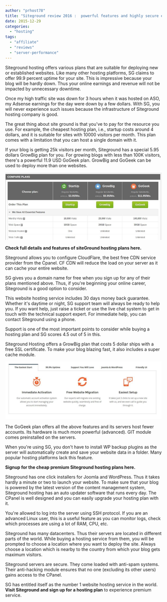 ```yaml
---
author: "prhost78"
title: "Siteground review 2016 :  powerful features and highly secure environment"
date: 2015-12-29
categories: 
  - "hosting"
tags: 
  - "affiliate"
  - "reviews"
  - "server-performance"
---
```


Siteground hosting offers various plans that are suitable for deploying new or established websites. Like many other hosting platforms, SG claims to offer 99.9 percent uptime for your site. This is impressive because your blog will be hardly down. Thus your online earnings and revenue will not be impacted by unnecessary downtime.

Once my high traffic site was down for 3 hours when it was hosted on ASO, my Adsense earnings for the day were down by a few dollars. With SG, you will never experience such issues because the infrastructure of Siteground hosting company is good.

The great thing about site ground is that you've to pay for the resource you use. For example, the cheapest hosting plan, i.e., startup costs around 4 dollars, and it is suitable for sites with 10000 visitors per month. This plan comes with a limitation that you can host a single domain with it.

If your blog is getting 25k visitors per month, Siteground has a special 5.95 dollars GrowBig plan for you. For growing blogs with less than 100K visitors, there's a powerful 11.9 USD GoGeek plan. GrowBig and GoGeek can be used to deploy more than one websites.

![siteground hosting plans](images/siteground-plans.jpg)

**Check full details and features of siteGround hosting plans here.**

Siteground allows you to configure CloudFlare, the best free CDN service provider from the Cpanel. CF CDN will reduce the load on your server as it can cache your entire website.

SG gives you a domain name for free when you sign up for any of their plans mentioned above. Thus, if you're beginning your online career, Siteground is a good option to consider.

This website hosting service includes 30 days money back guarantee. Whether it's daytime or night, SG support team will always be ready to help you. If you want help, just raise a ticket or use the live chat system to get in touch with the technical support expert. For immediate help, you can contact Siteground using a phone.

Support is one of the most important points to consider while buying a hosting plan and SG scores 4.5 out of 5 in this.

Siteground Hosting offers a GrowBig plan that costs 5 dollar ships with a free SSL certificate. To make your blog blazing fast, it also includes a super cache module.

![siteground features](images/siteground-features-1024x372.jpg)

The GoGeek plan offers all the above features and its servers host fewer accounts. Its hardware is much more powerful (advanced). GIT module comes preinstalled on the servers.

When you're using SG, you don't have to install WP backup plugins as the server will automatically create and save your website data in a folder. Many popular hosting platforms lack this feature.

**Signup for the cheap premium Siteground hosting plans here.**

Siteground has one click installers for Joomla and WordPress. Thus it takes hardly a minute or two to launch your website. To make sure that your blog is powered by the latest version of the content management system, Siteground hosting has an auto updater software that runs every day. The CPanel is well designed and you can easily upgrade your hosting plan with it.

You're allowed to log into the server using SSH protocol. If you are an advanced Linux user, this is a useful feature as you can monitor logs, check which processes are using a lot of RAM, CPU, etc.

Siteground has many datacenters. Thus their servers are located in different parts of the world. While buying a hosting service from them, you will be prompted to choose a location where you want to deploy the site. Always choose a location which is nearby to the country from which your blog gets maximum visitors.

Siteground servers are secure. They come loaded with anti-spam systems. Their anti-hacking module ensures that no one (excluding its other users) gains access to the CPanel.

SG has entitled itself as the number 1 website hosting service in the world. **Visit Siteground and sign up for a hosting plan** to experience premium service.
